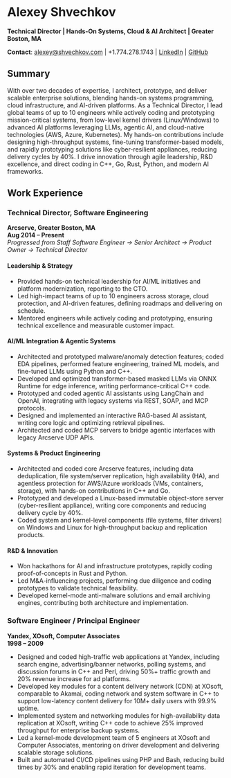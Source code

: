 # Alexey Shvechkov

**Technical Director | Hands-On Systems, Cloud & AI Architect | Greater Boston, MA**

**Contact**: [alexey@shvechkov.com](mailto:alexey@shvechkov.com) | +1.774.278.1743 | [LinkedIn](https://linkedin.com) | [GitHub](https://github.com)

## Summary

With over two decades of expertise, I architect, prototype, and deliver scalable enterprise solutions, blending hands-on systems programming, cloud infrastructure, and AI-driven platforms. As a Technical Director, I lead global teams of up to 10 engineers while actively coding and prototyping mission-critical systems, from low-level kernel drivers (Linux/Windows) to advanced AI platforms leveraging LLMs, agentic AI, and cloud-native technologies (AWS, Azure, Kubernetes). My hands-on contributions include designing high-throughput systems, fine-tuning transformer-based models, and rapidly prototyping solutions like cyber-resilient appliances, reducing delivery cycles by 40%. I drive innovation through agile leadership, R&D excellence, and direct coding in C++, Go, Rust, Python, and modern AI frameworks.

## Work Experience

### Technical Director, Software Engineering
**Arcserve, Greater Boston, MA**  
**Aug 2014 – Present**  
*Progressed from Staff Software Engineer → Senior Architect → Product Owner → Technical Director*

#### Leadership & Strategy
- Provided hands-on technical leadership for AI/ML initiatives and platform modernization, reporting to the CTO.
- Led high-impact teams of up to 10 engineers across storage, cloud protection, and AI-driven features, defining roadmaps and delivering on schedule.
- Mentored engineers while actively coding and prototyping, ensuring technical excellence and measurable customer impact.

#### AI/ML Integration & Agentic Systems
- Architected and prototyped malware/anomaly detection features; coded EDA pipelines, performed feature engineering, trained ML models, and fine-tuned LLMs using Python and C++.
- Developed and optimized transformer-based masked LLMs via ONNX Runtime for edge inference, writing performance-critical C++ code.
- Prototyped and coded agentic AI assistants using LangChain and OpenAI, integrating with legacy systems via REST, SOAP, and MCP protocols.
- Designed and implemented an interactive RAG-based AI assistant, writing core logic and optimizing retrieval pipelines.
- Architected and coded MCP servers to bridge agentic interfaces with legacy Arcserve UDP APIs.

#### Systems & Product Engineering
- Architected and coded core Arcserve features, including data deduplication, file system/server replication, high availability (HA), and agentless protection for AWS/Azure workloads (VMs, containers, storage), with hands-on contributions in C++ and Go.
- Prototyped and developed a Linux-based immutable object-store server (cyber-resilient appliance), writing core components and reducing delivery cycle by 40%.
- Coded system and kernel-level components (file systems, filter drivers) on Windows and Linux for high-throughput backup and replication products.

#### R&D & Innovation
- Won hackathons for AI and infrastructure prototypes, rapidly coding proof-of-concepts in Rust and Python.
- Led M&A-influencing projects, performing due diligence and coding prototypes to validate technical feasibility.
- Developed kernel-mode anti-malware solutions and email archiving engines, contributing both architecture and implementation.

### Software Engineer / Principal Engineer
**Yandex, XOsoft, Computer Associates**  
**1998 – 2009**

- Designed and coded high-traffic web applications at Yandex, including search engine, advertising/banner networks, polling systems, and discussion forums in C++ and Perl, driving 50%+ traffic growth and 20% revenue increase for ad platforms.
- Developed key modules for a content delivery network (CDN) at XOsoft, comparable to Akamai, coding network and system software in C++ to support low-latency content delivery for 10M+ daily users with 99.9% uptime.
- Implemented system and networking modules for high-availability data replication at XOsoft, writing C++ code to achieve 25% improved throughput for enterprise backup systems.
- Led a kernel-mode development team of 5 engineers at XOsoft and Computer Associates, mentoring on driver development and delivering scalable storage solutions.
- Built and automated CI/CD pipelines using PHP and Bash, reducing build times by 30% and enabling rapid iteration for development teams.
